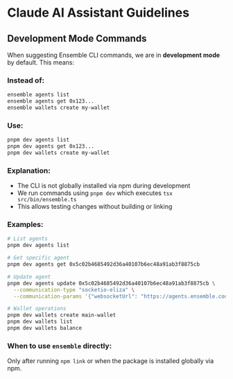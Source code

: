 # Claude AI Assistant Guidelines

## Development Mode Commands

When suggesting Ensemble CLI commands, we are in **development mode** by default. This means:

### Instead of:
```bash
ensemble agents list
ensemble agents get 0x123...
ensemble wallets create my-wallet
```

### Use:
```bash
pnpm dev agents list
pnpm dev agents get 0x123...
pnpm dev wallets create my-wallet
```

### Explanation:
- The CLI is not globally installed via npm during development
- We run commands using `pnpm dev` which executes `tsx src/bin/ensemble.ts`
- This allows testing changes without building or linking

### Examples:
```bash
# List agents
pnpm dev agents list

# Get specific agent
pnpm dev agents get 0x5c02b4685492d36a40107b6ec48a91ab3f8875cb

# Update agent
pnpm dev agents update 0x5c02b4685492d36a40107b6ec48a91ab3f8875cb \
  --communication-type "socketio-eliza" \
  --communication-params '{"websocketUrl": "https://agents.ensemble.codes", "agentId": "28d29474-23c7-01b9-aee8-ba150c366103", "version": "1.x", "env": "production"}'

# Wallet operations
pnpm dev wallets create main-wallet
pnpm dev wallets list
pnpm dev wallets balance
```

### When to use `ensemble` directly:
Only after running `npm link` or when the package is installed globally via npm.